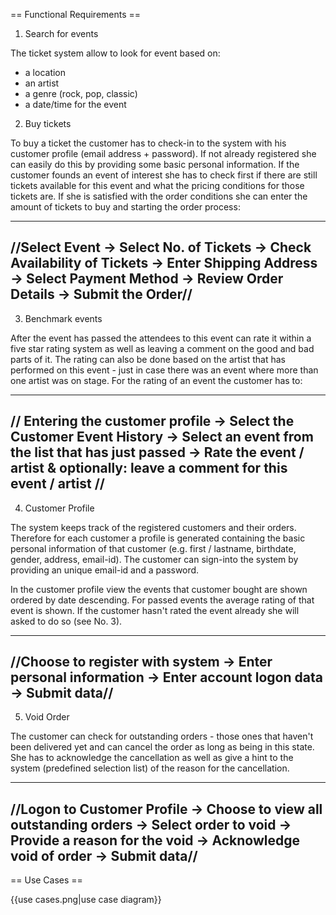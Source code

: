 == Functional Requirements ==

1.  Search for events

The ticket system allow to look for event based on:

* a location
* an artist
* a genre (rock, pop, classic)
* a date/time for the event

2.  Buy tickets

To buy a ticket the customer has to check-in to the system with his customer profile (email address + password). If not already registered she can easily do this by providing some basic personal information. 
If the customer founds an event of interest she has to check first if there are still tickets available for this event and what the pricing conditions for those tickets are. If she is satisfied with the order conditions she can enter the amount of tickets to buy and starting the order process:

----
//Select Event -> Select No. of Tickets -> Check Availability of Tickets -> Enter Shipping Address -> Select Payment Method -> Review Order Details -> Submit the Order//
----

3.  Benchmark events

After the event has passed the attendees to this event can rate it within a five star rating system as well as leaving a comment on the good and bad parts of it. The rating can also be done based on the artist that has performed on this event - just in case there was an event where more than one artist was on stage. For the rating of an event the customer has to:

----
// Entering the customer profile -> Select the Customer Event History -> Select an event from the list that has just passed -> Rate the event / artist & optionally: leave a comment for this event / artist //
----

4. Customer Profile

The system keeps track of the registered customers and their orders. Therefore for each customer a profile is generated containing the basic personal information of that customer (e.g. first / lastname, birthdate, gender, address, email-id). The customer can sign-into the system by providing an unique email-id and a password.

In the customer profile view the events that customer bought are shown ordered by date descending. For passed events the average rating of that event is shown. If the customer hasn't rated the event already she will asked to do so (see No. 3).

----
//Choose to register with system -> Enter personal information -> Enter account logon data -> Submit data//
----

5.  Void Order

The customer can check for outstanding orders - those ones that haven't been delivered yet and can cancel the order as long as being in this state. She has to acknowledge the cancellation as well as give a hint to the system (predefined selection list) of the reason for the cancellation.

----
//Logon to Customer Profile -> Choose to view all outstanding orders -> Select order to void -> Provide a reason for the void -> Acknowledge void of order -> Submit data//
----

== Use Cases ==

{{use cases.png|use case diagram}}
